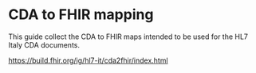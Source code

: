 # CDA to FHIR mapping
This guide collect the  CDA to FHIR maps intended to be used for the  HL7 Italy CDA documents.

https://build.fhir.org/ig/hl7-it/cda2fhir/index.html
